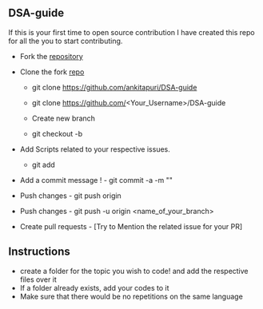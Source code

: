 ## DSA-guide
If this is your first time to open source contribution I have created this repo for all the you to start contributing.

 -  Fork the [repository](https://github.com/ankitapuri/DSA-guide)
  -  Clone the fork [repo](https://github.com/ankitapuri/DSA-guide)
     - git clone https://github.com/ankitapuri/DSA-guide
     
     - git clone https://github.com/<Your_Username>/DSA-guide
      -  Create new branch 
     - git checkout -b <Your-Branch-Name>

 -  Add Scripts related to your respective issues.
     - git add <your-contribution>
  
   -  Add a commit message !
     - git commit -a -m "<Added your message>"
  -  Push changes
    - git push origin
  
   -  Push changes
    - git push -u origin <name_of_your_branch>
    
   -  Create pull requests
    - [Try to Mention the related issue for your PR]

## Instructions 
- create a folder for the topic you wish to code! and add the respective files over it
- If a folder already exists, add your codes to it
- Make sure that there would be no repetitions on the same language

